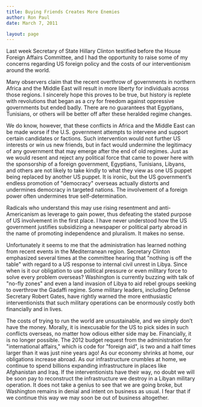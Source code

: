 ```yaml
---
title: Buying Friends Creates More Enemies
author: Ron Paul
date: March 7, 2011

layout: page
---
```


Last week Secretary of State Hillary Clinton testified before the House
Foreign Affairs Committee, and I had the opportunity to raise some of
my concerns regarding US foreign policy and the costs of our
interventionism around the world.

Many observers claim that the recent overthrow of governments in
northern Africa and the Middle East will result in more liberty for
individuals across those regions. I sincerely hope this proves to be
true, but history is replete with revolutions that began as a cry for
freedom against oppressive governments but ended badly. There are no
guarantees that Egyptians, Tunisians, or others will be better off
after these heralded regime changes.

We do know, however, that these conflicts in Africa and the Middle East
can be made worse if the U.S. government attempts to intervene and
support certain candidates or factions. Such intervention would not
further US interests or win us new friends, but in fact would undermine
the legitimacy of any government that may emerge after the end of old
regimes. Just as we would resent and reject any political force that
came to power here with the sponsorship of a foreign government,
Egyptians, Tunisians, Libyans, and others are not likely to take kindly
to what they view as one US puppet being replaced by another US puppet.
It is ironic, but the US government’s endless promotion of "democracy"
overseas actually distorts and undermines democracy in targeted
nations. The involvement of a foreign power often undermines true
self-determination.

Radicals who understand this may use rising resentment and
anti-Americanism as leverage to gain power, thus defeating the stated
purpose of US involvement in the first place. I have never understood
how the US government justifies subsidizing a newspaper or political
party abroad in the name of promoting independence and pluralism. It
makes no sense.

Unfortunately it seems to me that the administration has learned
nothing from recent events in the Mediterranean region. Secretary
Clinton emphasized several times at the committee hearing that "nothing
is off the table" with regard to a US response to internal civil unrest
in Libya. Since when is it our obligation to use political pressure or
even military force to solve every problem overseas? Washington is
currently buzzing with talk of "no-fly zones" and even a land invasion
of Libya to aid rebel groups seeking to overthrow the Gadaffi regime.
Some military leaders, including Defense Secretary Robert Gates, have
rightly warned the more enthusiastic interventionists that such
military operations can be enormously costly both financially and in
lives.

The costs of trying to run the world are unsustainable, and we simply
don’t have the money. Morally, it is inexcusable for the US to pick
sides in such conflicts overseas, no matter how odious either side may
be. Financially, it is no longer possible. The 2012 budget request from
the administration for "international affairs," which is code for
"foreign aid", is two and a half times larger than it was just nine
years ago! As our economy shrinks at home, our obligations increase
abroad. As our infrastructure crumbles at home, we continue to spend
billions expanding infrastructure in places like Afghanistan and Iraq.
If the interventionists have their way, no doubt we will be soon pay to
reconstruct the infrastructure we destroy in a Libyan military
operation. It does not take a genius to see that we are going broke,
but Washington remains in denial and intent on business as usual. I
fear that if we continue this way we may soon be out of business
altogether.
